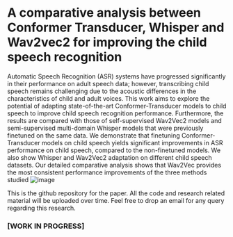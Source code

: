 # A comparative analysis between Conformer Transducer, Whisper and Wav2vec2 for improving the child speech recognition

Automatic Speech Recognition (ASR) systems have progressed significantly in their performance on adult speech data; however, transcribing child speech remains challenging due to the acoustic differences in the characteristics of child and adult voices. This work aims to explore the potential of adapting state-of-the-art Conformer-Transducer models to child speech to improve child speech recognition performance. Furthermore, the results are compared with those of self-supervised Wav2Vec2 models and semi-supervised multi-domain Whisper models that were previously finetuned on the same data. We demonstrate that finetuning Conformer-Transducer models on child speech yields significant improvements in ASR performance on child speech, compared to the non-finetuned models. We also show Whisper and Wav2Vec2 adaptation on different child speech datasets. Our detailed comparative analysis shows that Wav2Vec provides the most consistent performance improvements of the three methods studied ![image](https://github.com/C3Imaging/child_asr_conformer/assets/19801035/a046d145-1b42-41f4-8e11-7cbdba9cc190)


This is the github repository for the paper. All the code and research related material will be uploaded over time. Feel free to drop an email for any query regarding this research. 

### [WORK IN PROGRESS]
